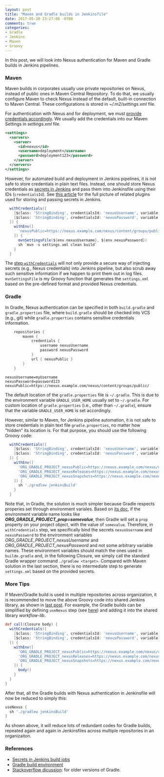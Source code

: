 ```yaml
---
layout: post
title: "Maven and Gradle builds in Jenkinsfile"
date: 2017-05-20 23:27:08 -0700
comments: true
categories: 
- Gradle
- Jenkins
- Maven
- Groovy
---
```


In this post, we will look into Nexus authentication for Maven and Gradle builds in Jenkins pipelines.

### Maven

Maven builds in corporates usually use private repositories on Nexus, instead of public ones in Maven Central Repository. 
To do that, we usually configure Maven to check Nexus instead of the default, built-in connection to Maven Central.
These configurations is stored in *~/.m2/settings.xml* file.

For authentication with Nexus and for deployment, we must [provide credentials accordingly](https://books.sonatype.com/nexus-book/reference/_adding_credentials_to_your_maven_settings.html). 
We usually add the credentials into our Maven Settings in *settings.xml* file.

``` xml Example Credentials in settings.xml
<settings>
  <servers>
    <server>
      <id>nexus</id>
      <username>deployment</username>
      <password>deployment123</password>
    </server>
  </servers>
</settings>
```

However, for automated build and deployment in Jenkins pipelines, it is not safe to store credentials in plain text files. 
Instead, one should store Nexus credentials as [secrets in Jenkins](https://wiki.jenkins-ci.org/display/JENKINS/Credentials+Plugin) and pass them into Jenkinsfile using their IDs (`credentialsId`). 
See [this article](https://support.cloudbees.com/hc/en-us/articles/203802500-Injecting-Secrets-into-Jenkins-Build-Jobs) for the full picture of related plugins used for storing and passing secrets in Jenkins.

``` groovy Nexus authentication for Maven in Jenkinsfile.
  withCredentials([
    [$class: 'StringBinding', credentialsId: 'nexusUsername', variable: 'nexusUsername'],
    [$class: 'StringBinding', credentialsId: 'nexusPassword', variable: 'nexusPassword']
  ]) {
    withEnv([
      'nexusPublic=https://nexus.example.com/nexus/content/groups/public/'
    ]) {
      mvnSettingsFile(${env.nexusUsername}, ${env.nexusPassword})
      sh `mvn -s settings.xml clean build`
    }
  }
```

The [step `withCredentials`](https://jenkins.io/doc/pipeline/steps/credentials-binding/) will not only provide a secure way of injecting secrets (e.g., Nexus credentials) into Jenkins pipeline, but also scrub away such sensitive information if we happen to print them out in log files.
`mvnSettingsFile` is my Groovy function that generates the `settings.xml` based on the pre-defined format and provided Nexus credentials.

### Gradle

In Gradle, Nexus authentication can be specified in both `build.gradle` and `gradle.properties` file, where `build.gradle` should be checked into VCS (e.g., git) while `gradle.properties` contains sensitive credentials information.

``` groovy Example build.gradle
    repositories {
        maven {
            credentials {
                username nexusUsername
                password nexusPassword
            }
            url { nexusPublic }
        }
    }
```

``` properties Example gradle.properties
nexusUsername=myUsername
nexusPassword=password123
nexusPublic=https://nexus.example.com/nexus/content/groups/public/
```

The default location of the `gradle.properties` file is `~/.gradle`. 
This is due to the environment variable `GRADLE_USER_HOME` usually set to `~/.gradle`.
For custom location of `gradle.properties` (i.e., other than `~/.gradle`), ensure that the variable `GRADLE_USER_HOME` is set accordingly.

However, similar to Maven, for Jenkins pipeline automation, it is not safe to store credentials in plain text file `gradle.properties`, no matter how "hidden" its location is.
For that purpose, you should use the following Groovy code:

``` groovy Nexus authentication for Gradle in Jenkinsfile.
  withCredentials([
    [$class: 'StringBinding', credentialsId: 'nexusUsername', variable: 'ORG_GRADLE_PROJECT_nexusUsername'],
    [$class: 'StringBinding', credentialsId: 'nexusPassword', variable: 'ORG_GRADLE_PROJECT_nexusPassword']
  ]) {
    withEnv([
      'ORG_GRADLE_PROJECT_nexusPublic=https://nexus.example.com/nexus/content/groups/public/',
      'ORG_GRADLE_PROJECT_nexusReleases=https://nexus.example.com/nexus/content/repositories/releases',
      'ORG_GRADLE_PROJECT_nexusSnapshots=https://nexus.example.com/nexus/content/repositories/snapshots'
    ]) {
      sh './gradlew jenkinsBuild'
    }
  }
```

Note that, in Gradle, the solution is much simpler because Gradle respects properies set through environment variales.
Based on [its doc](https://docs.gradle.org/current/userguide/build_environment.html), if the environment variable name looks like ***ORG_GRADLE_PROJECT_prop=somevalue***, then Gradle will set a `prop` property on your project object, with the value of `somevalue`. 
Therefore, in `withCredentials` step, we specifically bind the secrets `nexusUsername` and `nexusPassword` to the environment variables *ORG_GRADLE_PROJECT_nexusUsername* and *ORG_GRADLE_PROJECT_nexusPassword* and not some arbitrary variable names. 
These environment variables should match the ones used in `builde.gradle` and, in the following Closure, we simply call the standard Gradle wrapper command `./gradlew <target>`.
Compared with Maven solution in the last section, there is no intermediate step to generate `settings.xml` based on the provided secrets. 

### More Tips

If Maven/Gradle build is used in multiple repositories across organization, it is recommended to move the above Groovy code into shared Jenkins library, as shown in [last post](/blog/2017/03/17/jenkins-pipeline-shared-libraries/).
For example, the Gradle builds can be simplified by defining `useNexus` step (see [here](https://jenkins.io/doc/book/pipeline/shared-libraries/#defining-steps)) and adding it into the shared library *workflow-lib*.

``` groovy vars/useNexus.groovy
def call(Closure body) {
  withCredentials([
    [$class: 'StringBinding', credentialsId: 'nexusUsername', variable: 'ORG_GRADLE_PROJECT_nexusUsername'],
    [$class: 'StringBinding', credentialsId: 'nexusPassword', variable: 'ORG_GRADLE_PROJECT_nexusPassword']
  ]) {
    withEnv([
      'ORG_GRADLE_PROJECT_nexusPublic=https://nexus.example.com/nexus/content/groups/public/',
      'ORG_GRADLE_PROJECT_nexusReleases=https://nexus.example.com/nexus/content/repositories/releases',
      'ORG_GRADLE_PROJECT_nexusSnapshots=https://nexus.example.com/nexus/content/repositories/snapshots'
    ]) {
      body()
    }
  }
}
```

After that, all the Gradle builds with Nexus authentication in Jenkinsfile will now be reduced to simply this:

``` groovy Simplified Nexus authentication for Gradle in Jenkinsfile.
useNexus {
  sh './gradlew jenkinsBuild'
}
```

As shown above, it will reduce lots of redundant codes for Gradle builds, repeated again and again in Jenkinsfiles across multiple repositories in an organizaiton.

### References

* [Secrets in Jenkins build jobs](https://support.cloudbees.com/hc/en-us/articles/203802500-Injecting-Secrets-into-Jenkins-Build-Jobs)
* [Gradle build environment](https://docs.gradle.org/current/userguide/build_environment.html)
* [Stackoverflow dicussion](https://stackoverflow.com/questions/12749225/where-to-put-gradle-configuration-i-e-credentials-that-should-not-be-committe): for older versions of Gradle.
